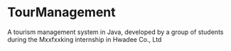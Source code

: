 # TourManagement
A tourism management system in Java, developed by a group of students during the Mxxfxxking internship in Hwadee Co., Ltd

